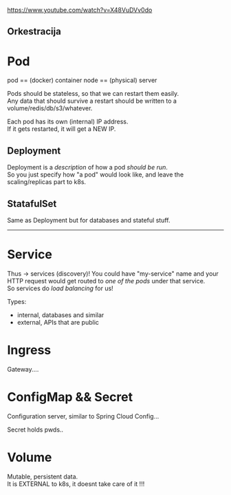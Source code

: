 

https://www.youtube.com/watch?v=X48VuDVv0do

## Orkestracija

# Pod
pod == (docker) container
node == (physical) server

Pods should be stateless, so that we can restart them easily.  
Any data that should survive a restart should be written to a volume/redis/db/s3/whatever.

Each pod has its own (internal) IP address.  
If it gets restarted, it will get a NEW IP.

## Deployment
Deployment is a *description* of how a pod *should be run*.  
So you just specify how "a pod" would look like, and leave the scaling/replicas part to k8s.

## StatafulSet
Same as Deployment but for databases and stateful stuff.

---------
# Service
Thus -> services (discovery)!
You could have "my-service" name and your HTTP request would get routed to *one of the pods* under that service.  
So services do *load balancing* for us!

Types:
- internal, databases and similar
- external, APIs that are public



# Ingress
Gateway....


# ConfigMap && Secret
Configuration server, similar to Spring Cloud Config...

Secret holds pwds..



# Volume
Mutable, persistent data.  
It is EXTERNAL to k8s, it doesnt take care of it !!!







